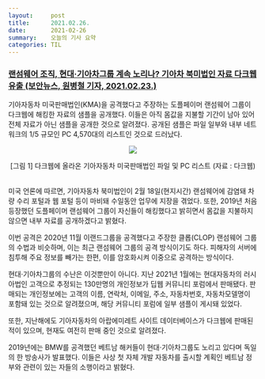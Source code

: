 ```yaml
---
layout:     post
title:      2021.02.26.
date:       2021-02-26
summary:	오늘의 기사 요약
categories: TIL
---
```


### [랜섬웨어 조직, 현대·기아차그룹 계속 노리나? 기아차 북미법인 자료 다크웹 유출 (보안뉴스, 원병철 기자,  2021.02.23.)](https://www.boannews.com/media/view.asp?idx=95121)

기아자동차 미국판매법인(KMA)을 공격했다고 주장하는 도플페이머 랜섬웨어 그룹이 다크웹에 해킹한 자료의 샘플을 공개했다. 이들은 아직 몸값을 지불할 기간이 남아 있어 전체 자료가 아닌 샘플을 공개한 것으로 알려졌다. 공개된 샘플은 파일 일부와 내부 네트워크의 1/5 규모인 PC 4,570대의 리스트인 것으로 드러났다.

<p align="center"><img src="http://www.boannews.com/media/upFiles2/2021/02/568506132_9951.jpg"></p>
<center>[그림 1] 다크웹에 올라온 기아자동차 미국판매법인 파일 및 PC 리스트 (자료 : 다크웹)</center></br>

미국 언론에 따르면, 기아자동차 북미법인이 2월 18일(현지시간) 랜섬웨어에 감염돼 차량 수리 포털과 웹 포털 등이 마비돼 수일동안 업무에 지장을 겪었다. 또한, 2019년 처음 등장했던 도플페이머 랜섬웨어 그룹이 자신들이 해킹했다고 밝히면서 몸값을 지불하지 않으면 내부 자료를 공개하겠다고 밝혔다.

이번 공격은 2020년 11월 이랜드그룹을 공격했다고 주장한 클롭(CLOP) 랜섬웨어 그룹의 수법과 비슷하며, 이는 최근 랜섬웨어 그룹의 공격 방식이기도 하다. 피해자의 서버에 침투해 주요 정보를 빼가는 한편, 이를 암호화시켜 이중으로 공격하는 방식이다.

현대·기아차그룹의 수난은 이것뿐만이 아니다. 지난 2021년 1월에는 현대자동차의 러시아법인 고객으로 추정되는 130만명의 개인정보가 딥웹 커뮤니티 포럼에서 판매됐다. 판매되는 개인정보에는 고객의 이름, 연락처, 이메일, 주소, 자동차번호, 자동차모델명이 포함돼 있는 것으로 알려졌으며, 해당 커뮤니티 포럼에 일부 샘플이 게시돼 있었다.

또한, 지난해에도 기아자동차의 아랍에미레트 사이트 데이터베이스가 다크웹에 판매된 적이 있으며, 현재도 여전히 판매 중인 것으로 알려졌다.

2019년에는 BMW를 공격했던 베트남 해커들이 현대·기아차그룹도 노리고 있다며 독일의 한 방송사가 발표했다. 이들은 사상 첫 자체 개발 자동차를 출시할 계획인 베트남 정부와 관련이 있는 자들의 소행이라고 밝혔다.